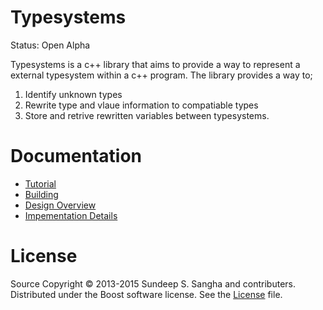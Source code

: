 Typesystems
==========================================================================
Status: Open Alpha

Typesystems is a c++ library that aims to provide a way to represent a
external typesystem within a c++ program. The library provides a way to;

1. Identify unknown types
2. Rewrite type and vlaue information to compatiable types
3. Store and retrive rewritten variables between typesystems.

Documentation
==========================================================================
+ [Tutorial](doc/tutorial.md)
+ [Building](build/build.md)
+ [Design Overview](doc/proposal.md)
+ [Impementation Details](doc/implementation.md)

License
==========================================================================
Source Copyright © 2013-2015 Sundeep S. Sangha and contributers.
Distributed under the Boost software license. See the
[License](./License_1_0.txt) file.
